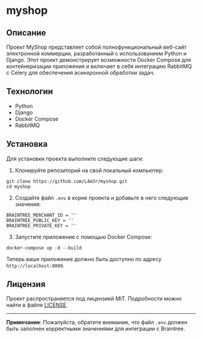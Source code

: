 # myshop

## Описание
Проект MyShop представляет собой полнофункциональный веб-сайт электронной коммерции, разработанный с использованием Python и Django. Этот проект демонстрирует возможности Docker Compose для контейнеризации приложения и включает в себя интеграцию RabbitMQ с Celery для обеспечения асинхронной обработки задач.

## Технологии
- Python
- Django
- Docker Compose
- RabbitMQ

## Установка
Для установки проекта выполните следующие шаги:

1. Клонируйте репозиторий на свой локальный компьютер:
```
git clone https://github.com/L4m3r/myshop.git
cd myshop
```
2. Создайте файл `.env` в корне проекта и добавьте в него следующие значения:
```
BRAINTREE_MERCHANT_ID = ''
BRAINTREE_PUBLIC_KEY = ''
BRAINTREE_PRIVATE_KEY = ''
```
3. Запустите приложение с помощью Docker Compose:
```
docker-compose up -d --build
```

Теперь ваше приложение должно быть доступно по адресу `http://localhost:8000`.

## Лицензия
Проект распространяется под лицензией MIT. Подробности можно найти в файле [LICENSE](./LICENSE).

---

**Примечание**: Пожалуйста, обратите внимание, что файл `.env` должен быть заполнен корректными значениями для интеграции с Braintree.

